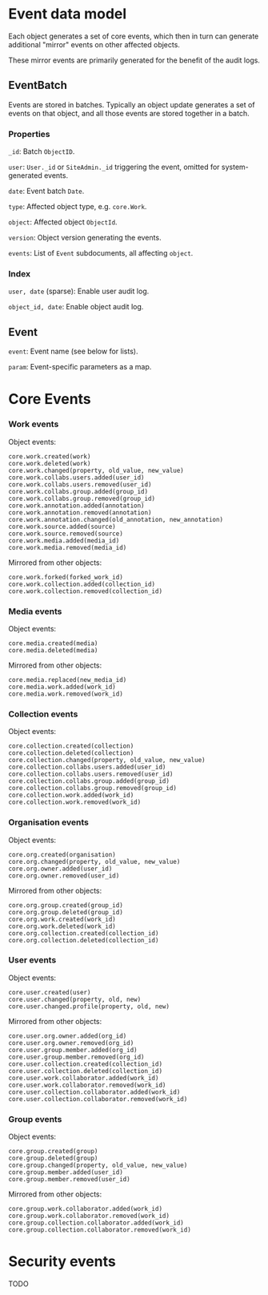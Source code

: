 
Event data model
================

Each object generates a set of core events, which then in turn can
generate additional "mirror" events on other affected objects.

These mirror events are primarily generated for the benefit of the
audit logs.


EventBatch
----------

Events are stored in batches.  Typically an object update generates a
set of events on that object, and all those events are stored together
in a batch.

### Properties

`_id`: Batch `ObjectID`.

`user`: `User._id` or `SiteAdmin._id` triggering the event, omitted
for system-generated events.

`date`: Event batch `Date`.

`type`: Affected object type, e.g. `core.Work`.

`object`: Affected object `ObjectId`.

`version`: Object version generating the events.

`events`: List of `Event` subdocuments, all affecting `object`.

### Index

`user, date` (sparse): Enable user audit log.

`object_id, date`: Enable object audit log.


Event
-----

`event`: Event name (see below for lists).

`param`: Event-specific parameters as a map.


Core Events
===========

### Work events

Object events:

    core.work.created(work)
    core.work.deleted(work)
    core.work.changed(property, old_value, new_value)
    core.work.collabs.users.added(user_id)
    core.work.collabs.users.removed(user_id)
    core.work.collabs.group.added(group_id)
    core.work.collabs.group.removed(group_id)
    core.work.annotation.added(annotation)
    core.work.annotation.removed(annotation)
    core.work.annotation.changed(old_annotation, new_annotation)
    core.work.source.added(source)
    core.work.source.removed(source)
    core.work.media.added(media_id)
    core.work.media.removed(media_id)

Mirrored from other objects:

    core.work.forked(forked_work_id)
    core.work.collection.added(collection_id)
    core.work.collection.removed(collection_id)


### Media events

Object events:

    core.media.created(media)
    core.media.deleted(media)

Mirrored from other objects:

    core.media.replaced(new_media_id)
    core.media.work.added(work_id)
    core.media.work.removed(work_id)


### Collection events

Object events:

    core.collection.created(collection)
    core.collection.deleted(collection)
    core.collection.changed(property, old_value, new_value)
    core.collection.collabs.users.added(user_id)
    core.collection.collabs.users.removed(user_id)
    core.collection.collabs.group.added(group_id)
    core.collection.collabs.group.removed(group_id)
    core.collection.work.added(work_id)
    core.collection.work.removed(work_id)
    

### Organisation events

Object events:

    core.org.created(organisation)
    core.org.changed(property, old_value, new_value)
    core.org.owner.added(user_id)
    core.org.owner.removed(user_id)

Mirrored from other objects:

    core.org.group.created(group_id)
    core.org.group.deleted(group_id)
    core.org.work.created(work_id)
    core.org.work.deleted(work_id)
    core.org.collection.created(collection_id)
    core.org.collection.deleted(collection_id)
    

### User events

Object events:

    core.user.created(user)
    core.user.changed(property, old, new)
    core.user.changed.profile(property, old, new)

Mirrored from other objects:

    core.user.org.owner.added(org_id)
    core.user.org.owner.removed(org_id)
    core.user.group.member.added(org_id)
    core.user.group.member.removed(org_id)
    core.user.collection.created(collection_id)
    core.user.collection.deleted(collection_id)
    core.user.work.collaborator.added(work_id)
    core.user.work.collaborator.removed(work_id)
    core.user.collection.collaborator.added(work_id)
    core.user.collection.collaborator.removed(work_id)


### Group events

Object events:

    core.group.created(group)
    core.group.deleted(group)
    core.group.changed(property, old_value, new_value)
    core.group.member.added(user_id)
    core.group.member.removed(user_id)

Mirrored from other objects:

    core.group.work.collaborator.added(work_id)
    core.group.work.collaborator.removed(work_id)
    core.group.collection.collaborator.added(work_id)
    core.group.collection.collaborator.removed(work_id)


Security events
===============

TODO

